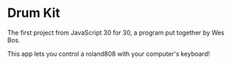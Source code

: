 # Drum Kit

The first project from JavaScript 30 for 30, a program put together by Wes Bos.  

This app lets you control a roland808 with your computer's keyboard!
